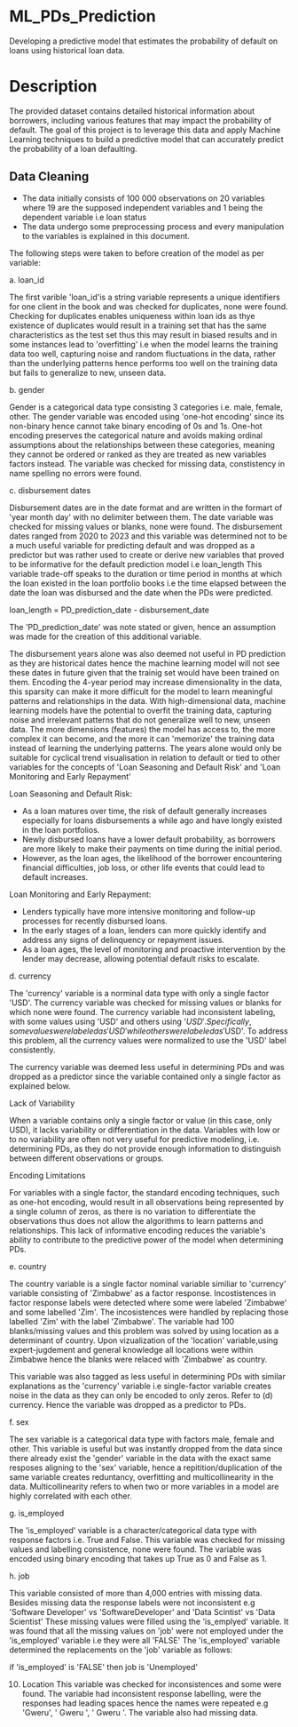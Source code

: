 # ML_PDs_Prediction

Developing a predictive model that estimates the probability of default on loans using historical loan data.

# Description

The provided dataset contains detailed historical information about borrowers, including various features that may impact the probability of default. 
The goal of this project is to leverage this data and apply Machine Learning techniques to build a predictive model that can accurately predict the probability of a loan defaulting.

## Data Cleaning
 - The data initially consists of 100 000 observations on 20 variables where 19 are the supposed independent variables and 1 being the dependent variable i.e loan status
 - The data undergo some preprocessing process and every manipulation to the variables is explained in this document.

The following steps were taken to before creation of the model as per variable:

a. loan_id

The first varible 'loan_id'is a string variable represents a unique identifiers for one client in the book and was checked for duplicates, none were found.
Checking for duplicates enables uniqueness within loan ids  as thye existence of duplicates would result in a training set that has the same characteristics as the test set thus 
this may result in biased results and in some instances lead to 'overfitting' i.e when the model learns the training data too well, capturing noise and random fluctuations in the data,
rather than the underlying patterns hence performs too well on the training data but fails to generalize to new, unseen data.

b. gender

Gender is a categorical data type consisting 3 categories i.e. male, female, other. 	The gender variable was encoded using 'one-hot encoding' since its non-binary hence 
cannot take binary encoding of 0s and 1s. One-hot encoding preserves the categorical nature and avoids making ordinal assumptions about the relationships between these categories, 
meaning they cannot be ordered or ranked as they are treated as new variables factors instead.
The variable was checked for missing data, constistency in name spelling no errors were found.

c. disbursement dates

Disbursement dates are in the date format and are written in the formart of 'year month day' with no delimiter between them. The date variable was checked for missing values or blanks,
none were found. The disbursement dates ranged from 2020 to 2023 and this variable was determined not to be a much useful variable for predicting default and was dropped as a predictor 
but was rather used to create or derive new variables that proved to be informative for the default prediction model i.e loan_length 
This variable trade-off speaks to the duration or time period in months at which the loan existed in the loan portfolio books i.e the time elapsed between the date the loan was disbursed and the 
date when the PDs were predicted.

   loan_length = PD_prediction_date - disbursement_date

The 'PD_prediction_date' was note stated or given, hence an assumption was made for the creation of this additional variable.

The disbursement years alone was also deemed not useful in PD prediction as they are historical dates hence the machine learning model will not see these dates in future given that 
the trainig set would have been trained on them. Encoding the 4-year period may increase dimensionality in the data, this sparsity can make it more difficult for the model to learn 
meaningful patterns and relationships in the data. 
With high-dimensional data, machine learning models have the potential to overfit the training data, capturing noise and irrelevant
patterns that do not generalize well to new, unseen data.
The more dimensions (features) the model has access to, the more complex it can become, and the more it can 'memorize' the training data instead of learning the underlying patterns.
The years alone would only be suitable for cyclical trend visualisation in relation to default or tied to other 
variables for the concepts of 'Loan Seasoning and Default Risk' and 'Loan Monitoring and Early Repayment'

Loan Seasoning and Default Risk:

 - As a loan matures over time, the risk of default generally increases especially for loans disbursements a while ago and have longly existed in the loan portfolios.
 - Newly disbursed loans have a lower default probability, as borrowers are more likely to make their payments on time during the initial period.
 - However, as the loan ages, the likelihood of the borrower encountering financial difficulties, job loss, or other life events that could lead to default increases.

Loan Monitoring and Early Repayment:

 - Lenders typically have more intensive monitoring and follow-up processes for recently disbursed loans.
 - In the early stages of a loan, lenders can more quickly identify and address any signs of delinquency or repayment issues.
 - As a loan ages, the level of monitoring and proactive intervention by the lender may decrease, allowing potential default risks to escalate.

d. currency

The 'currency' variable is a norminal data type with only a single factor 'USD'.
The currency variable was checked for missing values or blanks for which none were found. 
The currency variable had inconsistent labeling, with some values using 'USD' and others using '$USD'.
Specifically, some values were labeled as 'USD' while others were labeled as '$USD'. 
To address this problem, all the currency values were normalized to use the 'USD' label consistently.

The currency variable was deemed less useful in determining PDs and was dropped as a predictor since the variable contained only a 
single factor as explained below.


Lack of Variability

When a variable contains only a single factor or value (in this case, only USD), it lacks variability or differentiation in the data.
Variables with low or to no variability are often not very useful for predictive modeling, i.e. determining PDs, as they do not provide enough information to 
distinguish between different observations or groups.

Encoding Limitations

For variables with a single factor, the standard encoding techniques, such as one-hot encoding, would result in all observations being represented by a single column of zeros,
as there is no variation to differentiate the observations thus does not allow the algorithms to learn patterns and relationships.
This lack of informative encoding reduces the variable's ability to contribute to the predictive power of the model when determining PDs.


e. country

The country variable is a single factor nominal variable similiar to 'currency' variable consisting of 'Zimbabwe' as a factor response.
Incostistences in factor response labels were detected where some were labeled 'Zimbabwe' and some labelled 'Zim'.
The incosistences were handled by replacing those labelled 'Zim' with the label 'Zimbabwe'.
The variable had 100 blanks/missing values and this problem was solved by using location as a determinant of country. 
Upon vizualization of the 'location' variable,using expert-jugdement and general knowledge all locations were within Zimbabwe hence the blanks were relaced with 'Zimbabwe' as country.

This variable was also tagged as less useful in determining PDs with similar explanations as the 'currency' variable i.e single-factor variable creates noise in the data as they 
can only be encoded to only zeros. Refer to (d) currency. Hence the variable was dropped as a predictor to PDs.

f. sex

The sex variable is a categorical data type with factors male, female and other. 
This variable is useful but was instantly dropped from the data since there already exist the 'gender' variable in the data with the exact same resposes aligning to the 'sex' variable,
hence a repitition/duplication of the same variable creates reduntancy, overfitting and multicollinearity in the data.
Multicollinearity refers to when two or more variables in a model are highly correlated with each other.

g. is_employed

The 'is_employed' variable is a character/categorical data type with response factors i.e. True and False. 
This variable was checked for missing values and labelling consistence, none were found.
The variable was encoded using binary encoding that takes up True as 0 and False as 1.

h. job

This variable consisted of more than 4,000 entries with missing data.
Besides missing data the response labels were not inconsistent e.g 'Software Developer' vs 'SoftwareDeveloper' and 'Data Scintist' vs 'Data Scientist'
These missing values were filled using the 'is_emplyed' variable.
It was found that all the missing values on 'job' were not employed under the 'is_employed' variable i.e they were all 'FALSE'
The 'is_employed' variable determined the replacements on the 'job' variable as follows:

if 'is_employed' is 'FALSE' then job is 'Unemployed'

10. Location
This variable was checked for inconsistences and some were found.
The variable had inconsistent response labelling, were the responses had leading spaces hence the names were repeated e.g 'Gweru', ' Gweru ', ' Gweru '.
The variable also had missing data.